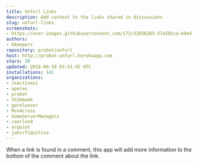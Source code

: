 ```yaml
---
title: Unfurl Links
description: Add context to the links shared in discussions
slug: unfurl-links
screenshots:
- https://user-images.githubusercontent.com/173/32036265-57a501ca-b9e4-11e7-9db3-52374fb7290c.png
authors:
- bkeepers
repository: probot/unfurl
host: http://probot-unfurl.herokuapp.com
stars: 39
updated: 2018-09-30 03:51:45 UTC
installations: 141
organizations:
- reactiveui
- apereo
- probot
- thibmaek
- goreleaser
- MvvmCross
- GameServerManagers
- caarlos0
- arguiot
- jahirfiquitiva
---
```


When a link is found in a comment, this app will add more information to the bottom of the comment about the link.
